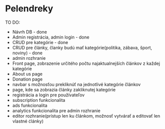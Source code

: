 # Pelendreky

TO DO:
- Návrh DB - done
- Admin registrácia, admin login - done
- CRUD pre kategórie - done
- CRUD pre články, članky budú mať kategórie(politika, zábava, šport, noviny) - done
- admin rozhranie
- Front page, zobrazenie určitého počtu najaktualnejších článkov z každej kategórie
- About us page
- Donation page
- navbar s možnosťou prekliknúť na jednotlivé kategórie článkov
- page, kde sa zobrazia články zakliknutej kategórie
- registrácia a login pre používateľov
- subscription funkcionalita
- ads funkcionalita
- analytics funkcionalita pre admin rozhranie
- editor rozhranie(prístup len ku článkom, možnosť vytvárať a editovať len vlastné ćlánky)
